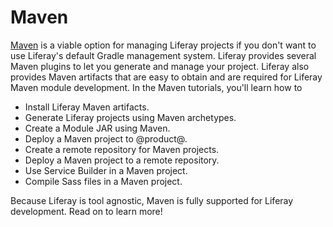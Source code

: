 # Maven [](id=maven)

[Maven](https://maven.apache.org/) is a viable option for managing Liferay
projects if you don't want to use Liferay's default Gradle management system.
Liferay provides several Maven plugins to let you generate and manage your
project. Liferay also provides Maven artifacts that are easy to obtain and are
required for Liferay Maven module development. In the Maven tutorials, you'll
learn how to

- Install Liferay Maven artifacts.
- Generate Liferay projects using Maven archetypes.
- Create a Module JAR using Maven.
- Deploy a Maven project to @product@.
- Create a remote repository for Maven projects.
- Deploy a Maven project to a remote repository.
- Use Service Builder in a Maven project.
- Compile Sass files in a Maven project.

Because Liferay is tool agnostic, Maven is fully supported for Liferay
development. Read on to learn more!
